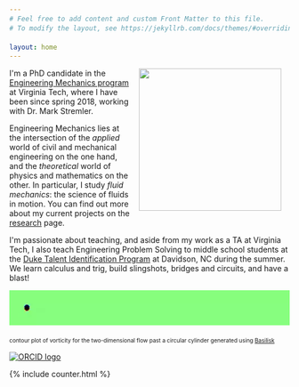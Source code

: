 ```yaml
---
# Feel free to add content and custom Front Matter to this file.
# To modify the layout, see https://jekyllrb.com/docs/themes/#overriding-theme-defaults

layout: home
---
```


<img src="https://emadmasroor.github.io/assets/emad4.webp" width="256" height="256" style="padding: 0 15px; float: right;"/> I'm a PhD candidate in the [Engineering Mechanics program](https://beam.vt.edu/graduate/mechanics.html) at Virginia Tech, where I have been since spring 2018, working with Dr. Mark Stremler.

Engineering Mechanics lies at the intersection of the _applied_ world of civil and mechanical engineering on the one hand, and the _theoretical_ world of physics and mathematics on the other. In particular, I study *fluid mechanics*: the science of fluids in motion. You can find out more about my current projects on the [research](/Research) page. 

I'm passionate about teaching, and aside from my work as a TA at Virginia Tech, I also teach Engineering Problem Solving to middle school students at the [Duke Talent Identification Program](https://tip.duke.edu/) at Davidson, NC during the summer. We learn calculus and trig, build slingshots, bridges and circuits, and have a blast! 

![von Karman street](/assets/vonKarmanStreet.webp)

<span style="font-size:10px;">contour plot of vorticity for the two-dimensional flow past a circular cylinder generated using [Basilisk](http://basilisk.fr)</span>

<a href="https://orcid.org/0000-0002-8770-1429"><img alt="ORCID logo" src="https://info.orcid.org/wp-content/uploads/2019/11/orcid_16x16.png" width="16" height="16" /></a>

{% include counter.html %}
